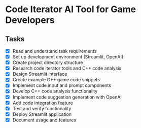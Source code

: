 # Code Iterator AI Tool for Game Developers

## Tasks
- [x] Read and understand task requirements
- [x] Set up development environment (Streamlit, OpenAI)
- [x] Create project directory structure
- [x] Research code iterator tools and C++ code analysis
- [x] Design Streamlit interface
- [x] Create example C++ game code snippets
- [x] Implement code input and prompt components
- [x] Develop C++ code analysis functionality
- [x] Implement code suggestion generation with OpenAI
- [x] Add code integration feature
- [x] Test and verify functionality
- [x] Deploy Streamlit application
- [x] Document usage and features
